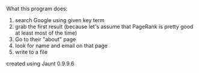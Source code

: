 What this program does:

1. search Google using given key term  
2. grab the first result (because let's assume that PageRank is pretty good at least most of the time)
3. Go to their "about" page
4. look for name and email on that page  
5. write to a file

created using Jaunt 0.9.9.6

